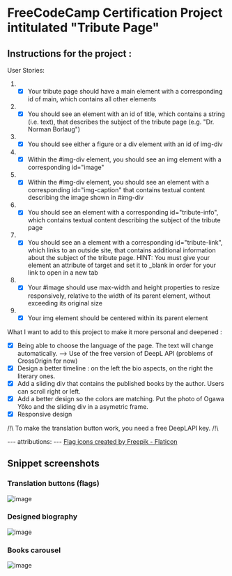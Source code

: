 # FreeCodeCamp Certification Project intitulated "Tribute Page"

## Instructions for the project : 

User Stories:

1. - [x] Your tribute page should have a main element with a corresponding id of main, which contains all other elements
2. - [x] You should see an element with an id of title, which contains a string (i.e. text), that describes the subject of the tribute page (e.g. "Dr. Norman Borlaug")
3. - [x] You should see either a figure or a div element with an id of img-div
4. - [x] Within the #img-div element, you should see an img element with a corresponding id="image"
5. - [x] Within the #img-div element, you should see an element with a corresponding id="img-caption" that contains textual content describing the image shown in #img-div
6. - [x] You should see an element with a corresponding id="tribute-info", which contains textual content describing the subject of the tribute page
7. - [x] You should see an a element with a corresponding id="tribute-link", which links to an outside site, that contains additional information about the subject of the tribute page. HINT: You must give your element an attribute of target and set it to _blank in order for your link to open in a new tab
8. - [x] Your #image should use max-width and height properties to resize responsively, relative to the width of its parent element, without exceeding its original size
9. - [x] Your img element should be centered within its parent element

What I want to add to this project to make it more personal and deepened :

- [x] Being able to choose the language of the page. The text will change automatically. --> Use of the free version of DeepL API (problems of CrossOrigin for now)
- [x] Design a better timeline : on the left the bio aspects, on the right the literary ones. 
- [x] Add a sliding div that contains the published books by the author. Users can scroll right or left.
- [x] Add a better design so the colors are matching. Put the photo of Ogawa Yôko and the sliding div in a asymetric frame.
- [x] Responsive design

/!\ To make the translation button work, you need a free DeepLAPI key. /!\

--- attributions: ---
<a href="https://www.flaticon.com/free-icons/flag" title="flag icons" target="_blank">Flag icons created by Freepik - Flaticon</a>

## Snippet screenshots
### Translation buttons (flags)
![image](https://github.com/user-attachments/assets/df06bded-2f68-4092-b895-960a4d63eb4a)

### Designed biography 
![image](https://github.com/user-attachments/assets/17d9b84c-084d-46a4-843e-e4fe6251c76d)

### Books carousel 
![image](https://github.com/user-attachments/assets/8467312e-a647-4020-9e7e-e0ea2226d35f)




